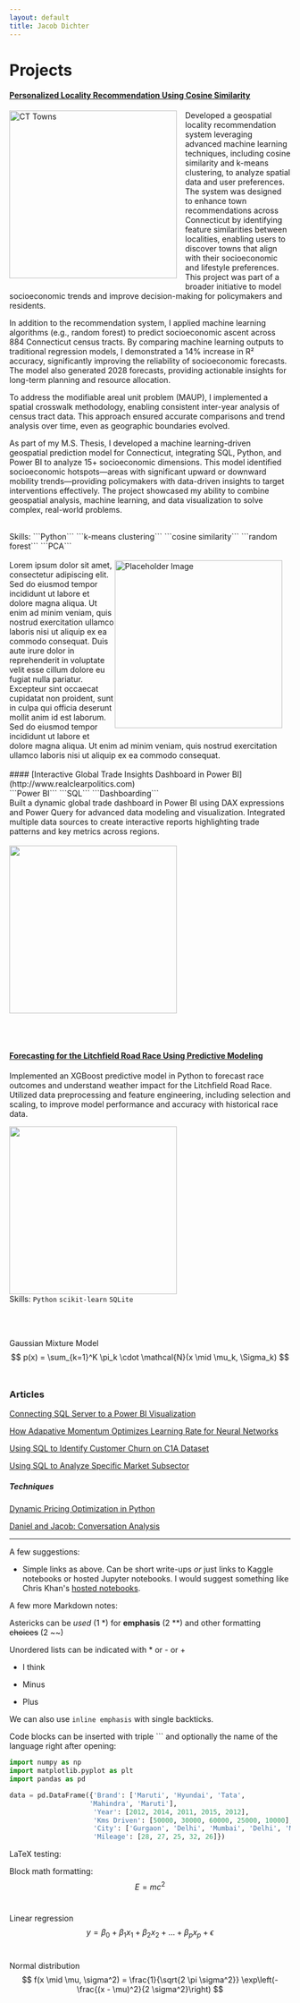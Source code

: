 ```yaml
---
layout: default
title: Jacob Dichter
---
```


# Projects 

#### [Personalized Locality Recommendation Using Cosine Similarity](http://github.com/)<br>
<div style="overflow: auto;">
  <p style="margin: 0;">
    <img src="https://images.squarespace-cdn.com/content/v1/5d8b7b3eabff3c4f1954d802/1607545456838-94PRD1R6ML2KPP0HHI63/Rent.PNG" alt="CT Towns" width=300 style="float: left; margin: 0 15px 15px 0; max-width: 100%; height: auto;">
Developed a geospatial locality recommendation system leveraging advanced machine learning techniques, including cosine similarity and k-means clustering, to analyze spatial data and user preferences. The system was designed to enhance town recommendations across Connecticut by identifying feature similarities between localities, enabling users to discover towns that align with their socioeconomic and lifestyle preferences. This project was part of a broader initiative to model socioeconomic trends and improve decision-making for policymakers and residents.

In addition to the recommendation system, I applied machine learning algorithms (e.g., random forest) to predict socioeconomic ascent across 884 Connecticut census tracts. By comparing machine learning outputs to traditional regression models, I demonstrated a 14% increase in R² accuracy, significantly improving the reliability of socioeconomic forecasts. The model also generated 2028 forecasts, providing actionable insights for long-term planning and resource allocation.

To address the modifiable areal unit problem (MAUP), I implemented a spatial crosswalk methodology, enabling consistent inter-year analysis of census tract data. This approach ensured accurate comparisons and trend analysis over time, even as geographic boundaries evolved.

As part of my M.S. Thesis, I developed a machine learning-driven geospatial prediction model for Connecticut, integrating SQL, Python, and Power BI to analyze 15+ socioeconomic dimensions. This model identified socioeconomic hotspots—areas with significant upward or downward mobility trends—providing policymakers with data-driven insights to target interventions effectively. The project showcased my ability to combine geospatial analysis, machine learning, and data visualization to solve complex, real-world problems.
</p></div><br>
Skills: ```Python``` ```k-means clustering``` ```cosine similarity``` ```random forest``` ```PCA```
<br><br>

<div style="overflow: auto;">
  <p style="margin: 0;">
    <img src="https://numxl.com/wp-content/uploads/principal-component-analysis-pca-featured.png" alt="Placeholder Image" width=300 style="float: right; margin: 0 15px 15px 0; max-width: 100%; height: auto;">
    Lorem ipsum dolor sit amet, consectetur adipiscing elit. Sed do eiusmod tempor incididunt ut labore et dolore magna aliqua. Ut enim ad minim veniam, quis nostrud exercitation ullamco laboris nisi ut aliquip ex ea commodo consequat. Duis aute irure dolor in reprehenderit in voluptate velit esse cillum dolore eu fugiat nulla pariatur. Excepteur sint occaecat cupidatat non proident, sunt in culpa qui officia deserunt mollit anim id est laborum. Sed do eiusmod tempor incididunt ut labore et dolore magna aliqua. Ut enim ad minim veniam, quis nostrud exercitation ullamco laboris nisi ut aliquip ex ea commodo consequat.
  </p>
</div>
<br>
#### [Interactive Global Trade Insights Dashboard in Power BI](http://www.realclearpolitics.com)<br>
```Power BI``` ```SQL``` ```Dashboarding```<br>
Built a dynamic global trade dashboard in Power BI using DAX expressions and Power Query for advanced data modeling and visualization. Integrated multiple data sources to create interactive reports highlighting trade patterns and key metrics across regions.
<br><br>
<img src="https://media.licdn.com/dms/image/D4D12AQFT8r_SJAEU9A/article-cover_image-shrink_600_2000/0/1674317643138?e=2147483647&v=beta&t=Ak3YiO_4YuLRid3W90LWE-bghDGzm430vqMwhiilqAE" width=300>

<br><br>

#### [Forecasting for the Litchfield Road Race Using Predictive Modeling](http://www.google.com/)<br>
Implemented an XGBoost predictive model in Python to forecast race outcomes and understand weather impact for the Litchfield Road Race. Utilized data preprocessing and feature engineering, including selection and scaling, to improve model performance and accuracy with historical race data.

<img src="https://www.worldclimateservice.com/wp-content/uploads/2020/08/CRPSS_Skill.png" width=300><br>
Skills: ```Python``` ```scikit-learn``` ```SQLite```

<br><br>

Gaussian Mixture Model
$$
p(x) = \sum_{k=1}^K \pi_k \cdot \mathcal{N}(x \mid \mu_k, \Sigma_k)
$$<br>

### Articles

[Connecting SQL Server to a Power BI Visualization](http://www.google.com/)

[How Adapative Momentum Optimizes Learning Rate for Neural Networks](http://www.google.com/)

[Using SQL to Identify Customer Churn on C1A Dataset](http://github.com/)

[Using SQL to Analyze Specific Market Subsector](http://github.com/)

##### Techniques
[Dynamic Pricing Optimization in Python](http://www.google.com/)

[Daniel and Jacob: Conversation Analysis](https://jacobdichter.github.io/assets/notebooks/kaggleNB_d-j-text-analysis_copy.html)

_________

A few suggestions: 
- Simple links as above. Can be short write-ups *or* just links to Kaggle notebooks or hosted Jupyter notebooks. I would suggest something like Chris Khan's [hosted notebooks](https://chriskhanhtran.github.io/minimal-portfolio/projects/ames-house-price.html).


A few more Markdown notes:

Astericks can be *used* (1 *) for **emphasis** (2 **) and other formatting ~~choices~~ (2 ~~)

Unordered lists can be indicated with * or - or +

* I think
- Minus
+ Plus

We can also use `inline emphasis` with single backticks.

Code blocks can be inserted with triple ``` and optionally the name of the language right after opening:

```python
import numpy as np
import matplotlib.pyplot as plt
import pandas as pd

data = pd.DataFrame({'Brand': ['Maruti', 'Hyundai', 'Tata',
                    'Mahindra', 'Maruti'],
                     'Year': [2012, 2014, 2011, 2015, 2012],
                     'Kms Driven': [50000, 30000, 60000, 25000, 10000],
                     'City': ['Gurgaon', 'Delhi', 'Mumbai', 'Delhi', 'Mumbai'],
                     'Mileage': [28, 27, 25, 32, 26]})
```

LaTeX testing:

Block math formatting:
$$
E = mc^2
$$<br>

Linear regression
$$
y = \beta_0 + \beta_1 x_1 + \beta_2 x_2 + \dots + \beta_p x_p + \epsilon
$$<br>

Normal distribution
$$
f(x \mid \mu, \sigma^2) = \frac{1}{\sqrt{2 \pi \sigma^2}} \exp\left(-\frac{(x - \mu)^2}{2 \sigma^2}\right)
$$<br>

